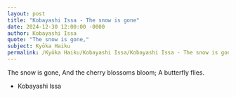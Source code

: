 ```yaml
---
layout: post
title: "Kobayashi Issa - The snow is gone"
date: 2024-12-30 12:00:00 -0000
author: Kobayashi Issa
quote: "The snow is gone,"
subject: Kyōka Haiku
permalink: /Kyōka Haiku/Kobayashi Issa/Kobayashi Issa - The snow is gone
---
```


The snow is gone,
And the cherry blossoms bloom;
A butterfly flies.

- Kobayashi Issa
